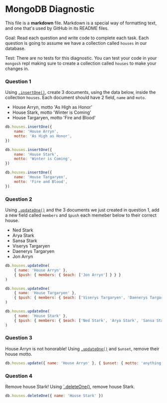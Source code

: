 # MongoDB Diagnostic

This file is a **markdown** file. Markdown is a special way of formatting text, and one that's used by GitHub in its README files.

Goal: Read each question and write code to complete each task. Each question is going to assume we have a collection called `houses` in our database. 

Test: There are no tests for this diagnostic. You can test your code in your `mongosh` repl making sure to create a collection called `houses` to make your changes in.

### Question 1

Using [`.insertOne()`](https://www.mongodb.com/docs/manual/reference/method/db.collection.insertOne/), create 3 documents, using the data below, inside the collection `houses`. Each document should have 2 field, `name` and `moto`.

- House Arryn, motto 'As High as Honor'
- House Stark, motto 'Winter is Coming'
- House Targaryen, motto 'Fire and Blood'

```js
db.houses.insertOne({
	name: 'House Arryn',
	motto: 'As High as Honor',
})

db.houses.insertOne({
	name: 'House Stark',
	motto: 'Winter is Coming',
})

db.houses.insertOne({
	name: 'House Targaryen',
	motto: 'Fire and Blood',
})
```

### Question 2

Using [`.updateOne()`](https://www.mongodb.com/docs/manual/reference/method/db.collection.updateOne/) and the 3 documents we just created in question 1, add a new field called `members` and `$push` each memeber below to their correct house.

- Ned Stark
- Arya Stark
- Sansa Stark
- Viserys Targaryen
- Daenerys Targaryen
- Jon Arryn

```js
db.houses.updateOne(
	{ name: 'House Arryn' },
	{ $push: { members: { $each: ['Jon Arryn'] } } }
)

db.houses.updateOne(
	{ name: 'House Targaryen' },
	{ $push: { members: { $each: ['Viserys Targaryen', 'Daenerys Targaryen'] } } }
)

db.houses.updateOne(
	{ name: 'House Stark' },
	{ $push: { members: { $each: ['Ned Stark', 'Arya Stark', 'Sansa Stark'] } } }
)
```

### Question 3

House Arryn is not honorable! Using [`.updateOne()`](https://www.mongodb.com/docs/manual/reference/method/db.collection.updateOne/) and `$unset`, remove their house motto.

```js
db.houses.update({ name: 'House Arryn' }, { $unset: { motto: 'anything' } })
```

### Question 4

Remove house Stark! Using [`.deleteOne()](https://www.mongodb.com/docs/manual/reference/method/db.collection.deleteOne/), remove house Stark.

```js
db.houses.deleteOne({ name: 'House Stark' })
```